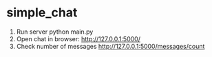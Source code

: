 # simple_chat
1. Run server python main.py
2. Open chat in browser: http://127.0.0.1:5000/
3. Check number of messages http://127.0.0.1:5000/messages/count
